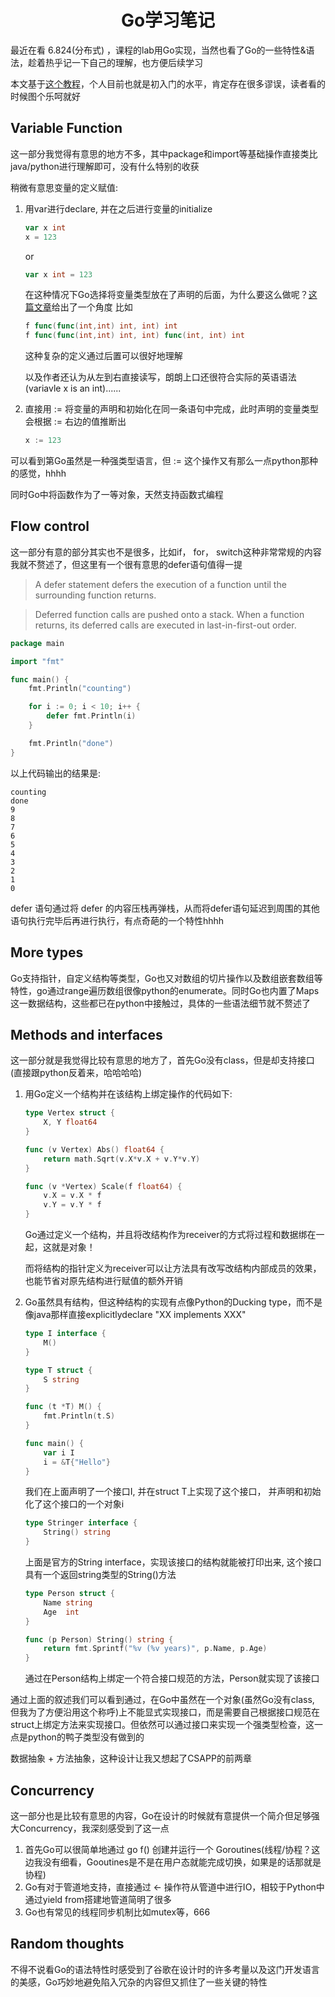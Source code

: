 # **<center>Go学习笔记</center>**
最近在看 6.824(分布式) ，课程的lab用Go实现，当然也看了Go的一些特性&语法，趁着热乎记一下自己的理解，也方便后续学习

本文基于[这个教程](https://tour.golang.org/list)，个人目前也就是初入门的水平，肯定存在很多谬误，读者看的时候图个乐呵就好

## **Variable Function**
这一部分我觉得有意思的地方不多，其中package和import等基础操作直接类比java/python进行理解即可，没有什么特别的收获

稍微有意思变量的定义赋值:

1. 用var进行declare, 并在之后进行变量的initialize
    ```go
    var x int
    x = 123
    ```
    or
    ```go
    var x int = 123
    ```
    在这种情况下Go选择将变量类型放在了声明的后面，为什么要这么做呢？[这篇文章](https://blog.golang.org/declaration-syntax)给出了一个角度
    比如
    ```go
    f func(func(int,int) int, int) int
    f func(func(int,int) int, int) func(int, int) int
    ```
    这种复杂的定义通过后置可以很好地理解
    
    以及作者还认为从左到右直接读写，朗朗上口还很符合实际的英语语法(variavle x is an int)......

2. 直接用 := 将变量的声明和初始化在同一条语句中完成，此时声明的变量类型会根据 := 右边的值推断出
    ```go
    x := 123
    ```

可以看到第Go虽然是一种强类型语言，但 := 这个操作又有那么一点python那种的感觉，hhhh

同时Go中将函数作为了一等对象，天然支持函数式编程

## **Flow control**
这一部分有意的部分其实也不是很多，比如if， for， switch这种非常常规的内容我就不赘述了，但这里有一个很有意思的defer语句值得一提
>A defer statement defers the execution of a function until the surrounding function returns.

>Deferred function calls are pushed onto a stack. When a function returns, its deferred calls are executed in last-in-first-out order.

```go
package main

import "fmt"

func main() {
    fmt.Println("counting")

    for i := 0; i < 10; i++ {
        defer fmt.Println(i)
    }

    fmt.Println("done")
}
```
以上代码输出的结果是:
```
counting
done
9
8
7
6
5
4
3
2
1
0
```
defer 语句通过将 defer 的内容压栈再弹栈，从而将defer语句延迟到周围的其他语句执行完毕后再进行执行，有点奇葩的一个特性hhhh

## **More types**
Go支持指针，自定义结构等类型，Go也又对数组的切片操作以及数组嵌套数组等特性，go通过range遍历数组很像python的enumerate。同时Go也内置了Maps这一数据结构，这些都已在python中接触过，具体的一些语法细节就不赘述了

## **Methods and interfaces**
这一部分就是我觉得比较有意思的地方了，首先Go没有class，但是却支持接口(直接跟python反着来，哈哈哈哈)

1. 用Go定义一个结构并在该结构上绑定操作的代码如下:
    ```go
    type Vertex struct {
        X, Y float64
    }

    func (v Vertex) Abs() float64 {
        return math.Sqrt(v.X*v.X + v.Y*v.Y)
    }

    func (v *Vertex) Scale(f float64) {
        v.X = v.X * f
        v.Y = v.Y * f
    }
    ```
    Go通过定义一个结构，并且将改结构作为receiver的方式将过程和数据绑在一起，这就是对象！

    而将结构的指针定义为receiver可以让方法具有改写改结构内部成员的效果，也能节省对原先结构进行赋值的额外开销
2. Go虽然具有结构，但这种结构的实现有点像Python的Ducking type，而不是像java那样直接explicitlydeclare "XX implements XXX"

    ```go
    type I interface {
        M()
    }

    type T struct {
        S string
    }

    func (t *T) M() {
        fmt.Println(t.S)
    }

    func main() {
        var i I
        i = &T{"Hello"}
    }
    ```
    我们在上面声明了一个接口I, 并在struct T上实现了这个接口， 并声明和初始化了这个接口的一个对象i
    ```go
    type Stringer interface {
        String() string
    }
    ```
    上面是官方的String interface，实现该接口的结构就能被打印出来, 这个接口具有一个返回string类型的String()方法
    ```go
    type Person struct {
        Name string
        Age  int
    }

    func (p Person) String() string {
        return fmt.Sprintf("%v (%v years)", p.Name, p.Age)
    }
    ```
    通过在Person结构上绑定一个符合接口规范的方法，Person就实现了该接口

通过上面的叙述我们可以看到通过，在Go中虽然在一个对象(虽然Go没有class, 但我为了方便沿用这个称呼)上不能显式实现接口，而是需要自己根据接口规范在struct上绑定方法来实现接口。但依然可以通过接口来实现一个强类型检查，这一点是python的鸭子类型没有做到的

数据抽象 + 方法抽象，这种设计让我又想起了CSAPP的前两章

## **Concurrency**
这一部分也是比较有意思的内容，Go在设计的时候就有意提供一个简介但足够强大Concurrency，我深刻感受到了这一点

1. 首先Go可以很简单地通过 go f() 创建并运行一个 Goroutines(线程/协程？这边我没有细看，Gooutines是不是在用户态就能完成切换，如果是的话那就是协程)
2. Go有对于管道地支持，直接通过 <- 操作符从管道中进行IO，相较于Python中通过yield from搭建地管道简明了很多
3. Go也有常见的线程同步机制比如mutex等，666

## **Random thoughts**
不得不说看Go的语法特性时感受到了谷歌在设计时的许多考量以及这门开发语言的美感，Go巧妙地避免陷入冗杂的内容但又抓住了一些关键的特性